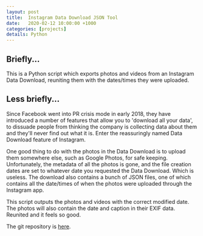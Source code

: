 ```yaml
---
layout: post
title:  Instagram Data Download JSON Tool
date:   2020-02-12 10:00:00 +1000
categories: [projects]
details: Python
---
```


## Briefly...

This is a Python script which exports photos and videos from an Instagram Data Download, reuniting them with the dates/times they were uploaded.

## Less briefly...

Since Facebook went into PR crisis mode in early 2018, they have introduced a number of features that allow you to 'download all your data', to dissuade people from thinking the company is collecting data about them and they'll never find out what it is. Enter the reassuringly named Data Download feature of Instagram.

One good thing to do with the photos in the Data Download is to upload them somewhere else, such as Google Photos, for safe keeping. Unfortunately, the metadata of all the photos is gone, and the file creation dates are set to whatever date you requested the Data Download. Which is useless. The download also contains a bunch of JSON files, one of which contains all the date/times of when the photos were uploaded through the Instagram app. 

This script outputs the photos and videos with the correct modified date. The photos will also contain the date and caption in their EXIF data. Reunited and it feels so good.

The git repository is [here](https://www.github.com/ryanmonro/instagram-data-download-json-tool).